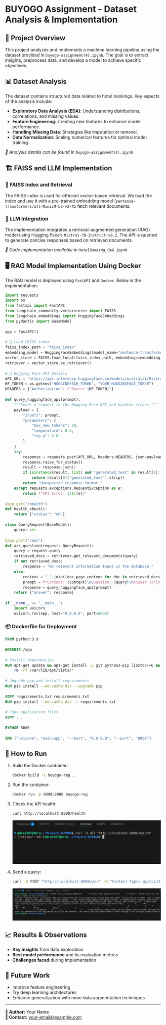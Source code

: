 # BUYOGO Assignment - Dataset Analysis & Implementation

## 📌 Project Overview
This project analyzes and implements a machine learning pipeline using the dataset provided in `buyogo-assignment(4).ipynb`. The goal is to extract insights, preprocess data, and develop a model to achieve specific objectives.

## 📊 Dataset Analysis
The dataset contains structured data related to hotel bookings. Key aspects of the analysis include:

- **Exploratory Data Analysis (EDA)**: Understanding distributions, correlations, and missing values.
- **Feature Engineering**: Creating new features to enhance model performance.
- **Handling Missing Data**: Strategies like imputation or removal.
- **Data Normalization**: Scaling numerical features for optimal model training.

_📌 Analysis details can be found in `buyogo-assignment(4).ipynb`_

## 🏗️ FAISS and LLM Implementation
### 🔹 FAISS Index and Retrieval
The FAISS index is used for efficient vector-based retrieval. We load the index and use it with a pre-trained embedding model (`sentence-transformers/all-MiniLM-L6-v2`) to fetch relevant documents.

### 🔹 LLM Integration
The implementation integrates a retrieval-augmented generation (RAG) model using Hugging Face’s `Mistral-7B-Instruct-v0.2`. The API is queried to generate concise responses based on retrieved documents.

_📌 Code implementation available in `HotelBooking_RAG.ipynb`_

## 🖥️ RAG Model Implementation Using Docker
The RAG model is deployed using `FastAPI` and `Docker`. Below is the implementation:

```python
import requests
import os
from fastapi import FastAPI
from langchain_community.vectorstores import FAISS
from langchain.embeddings import HuggingFaceEmbeddings
from pydantic import BaseModel

app = FastAPI()

# 🔹 Load FAISS index
faiss_index_path = "faiss_index"
embedding_model = HuggingFaceEmbeddings(model_name="sentence-transformers/all-MiniLM-L6-v2")
vector_store = FAISS.load_local(faiss_index_path, embeddings=embedding_model, allow_dangerous_deserialization=True)
retriever = vector_store.as_retriever()

# 🔹 Hugging Face API Details
API_URL = "https://api-inference.huggingface.co/models/mistralai/Mistral-7B-Instruct-v0.2"
HF_TOKEN = os.getenv("HUGGINGFACE_TOKEN", "YOUR_HUGGINGFACE_TOKEN")
HEADERS = {"Authorization": f"Bearer {HF_TOKEN}"}

def query_huggingface_api(prompt):
    """Sends a request to the Hugging Face API and handles errors."""
    payload = {
        "inputs": prompt,
        "parameters": {
            "max_new_tokens": 50,
            "temperature": 0.5,
            "top_p": 0.8
        }
    }
    try:
        response = requests.post(API_URL, headers=HEADERS, json=payload)
        response.raise_for_status()
        result = response.json()
        if isinstance(result, list) and "generated_text" in result[0]:
            return result[0]["generated_text"].strip()
        return "Unexpected response format."
    except requests.exceptions.RequestException as e:
        return f"API Error: {str(e)}"

@app.get("/health")
def health_check():
    return {"status": "ok"}

class QueryRequest(BaseModel):
    query: str

@app.post("/ask")
def ask_question(request: QueryRequest):
    query = request.query
    retrieved_docs = retriever.get_relevant_documents(query)
    if not retrieved_docs:
        response = "No relevant information found in the database."
    else:
        context = " ".join([doc.page_content for doc in retrieved_docs[:1]])[:1000]
        prompt = f"Context: {context}\nQuestion: {query}\nAnswer (only generate the final and precise solution, in one sentence):"
        response = query_huggingface_api(prompt)
    return {"answer": response}

if __name__ == "__main__":
    import uvicorn
    uvicorn.run(app, host="0.0.0.0", port=8000)
```

### 📦 Dockerfile for Deployment
```dockerfile
FROM python:3.9

WORKDIR /app

# Install dependencies
RUN apt-get update && apt-get install -y git python3-pip libstdc++6 && \
    rm -rf /var/lib/apt/lists/*

# Upgrade pip and install requirements
RUN pip install --no-cache-dir --upgrade pip

COPY requirements.txt requirements.txt
RUN pip install --no-cache-dir -r requirements.txt

# Copy application files
COPY . .

EXPOSE 8000

CMD ["uvicorn", "main:app", "--host", "0.0.0.0", "--port", "8000"]
```

## 🚀 How to Run
1. Build the Docker container:
   ```bash
   docker build -t buyogo-rag .
   ```
2. Run the container:
   ```bash
   docker run -p 8000:8000 buyogo-rag
   ```
3. Check the API health:
   ```bash
   curl http://localhost:8000/health
   ```
   ![API Health Check](bash-health.png)

4. Send a query:
   ```bash
   curl -X POST "http://localhost:8000/ask" -H "Content-Type: application/json" -d '{"query": "Your question here"}'
   ```
   ![Query Response](bash-query.png)

## 📈 Results & Observations
- **Key insights** from data exploration
- **Best model performance** and its evaluation metrics
- **Challenges faced** during implementation

## 🔮 Future Work
- Improve feature engineering
- Try deep learning architectures
- Enhance generalization with more data augmentation techniques

---
**📌 Author:** Your Name  
**📧 Contact:** your-email@example.com

